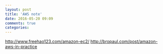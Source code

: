 ```yaml
---
layout: post
title: 'AWS note'
date: 2016-05-20 09:09
comments: true
categories: 
---
```

http://www.freehao123.com/amazon-ec2/
http://bropaul.com/post/amazon-aws-in-practice